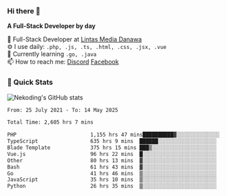 ### Hi there 👋

**A Full-Stack Developer by day**

🔭 Full-Stack Developer at [Lintas Media Danawa](https://www.lintasmediadanawa.com/)  
⚙️ I use daily: `.php, .js, .ts, .html, .css, .jsx, .vue`  
🌱 Currently learning `.go, .java`  
📫 How to reach me: [Discord](https://discordapp.com/users/984448732999327766)  [Facebook](https://fb.me/tyvandi)  

### 🚀 Quick Stats  

![Nekoding's GitHub stats](https://github-readme-stats.vercel.app/api?username=nekoding&show_icons=true)

<!--START_SECTION:waka-->

```txt
From: 25 July 2021 - To: 14 May 2025

Total Time: 2,605 hrs 7 mins

PHP                        1,155 hrs 47 mins██████████▓░░░░░░░░░░░░░░   43.04 %
TypeScript                 635 hrs 9 mins  ██████░░░░░░░░░░░░░░░░░░░   23.65 %
Blade Template             375 hrs 15 mins ███▒░░░░░░░░░░░░░░░░░░░░░   13.97 %
Vue.js                     96 hrs 22 mins  █░░░░░░░░░░░░░░░░░░░░░░░░   03.59 %
Other                      80 hrs 13 mins  ▓░░░░░░░░░░░░░░░░░░░░░░░░   02.99 %
Bash                       61 hrs 43 mins  ▓░░░░░░░░░░░░░░░░░░░░░░░░   02.30 %
Go                         41 hrs 46 mins  ▒░░░░░░░░░░░░░░░░░░░░░░░░   01.56 %
JavaScript                 35 hrs 10 mins  ▒░░░░░░░░░░░░░░░░░░░░░░░░   01.31 %
Python                     26 hrs 35 mins  ▒░░░░░░░░░░░░░░░░░░░░░░░░   00.99 %
```

<!--END_SECTION:waka-->

<!--
**nekoding/nekoding** is a ✨ _special_ ✨ repository because its `README.md` (this file) appears on your GitHub profile.

Here are some ideas to get you started:

- 🔭 I’m currently working on ...
- 🌱 I’m currently learning ...
- 👯 I’m looking to collaborate on ...
- 🤔 I’m looking for help with ...
- 💬 Ask me about ...
- 📫 How to reach me: ...
- 😄 Pronouns: ...
- ⚡ Fun fact: ...
-->
